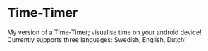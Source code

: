 # Time-Timer
 My version of a Time-Timer; visualise time on your android device!
 Currently supports three languages: Swedish, English, Dutch!
